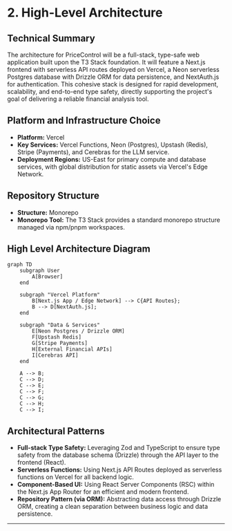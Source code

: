 # 2. High-Level Architecture

## Technical Summary
The architecture for PriceControl will be a full-stack, type-safe web application built upon the T3 Stack foundation. It will feature a Next.js frontend with serverless API routes deployed on Vercel, a Neon serverless Postgres database with Drizzle ORM for data persistence, and NextAuth.js for authentication. This cohesive stack is designed for rapid development, scalability, and end-to-end type safety, directly supporting the project's goal of delivering a reliable financial analysis tool.

## Platform and Infrastructure Choice
* **Platform:** Vercel
* **Key Services:** Vercel Functions, Neon (Postgres), Upstash (Redis), Stripe (Payments), and Cerebras for the LLM service.
* **Deployment Regions:** US-East for primary compute and database services, with global distribution for static assets via Vercel's Edge Network.

## Repository Structure
* **Structure:** Monorepo
* **Monorepo Tool:** The T3 Stack provides a standard monorepo structure managed via npm/pnpm workspaces.

## High Level Architecture Diagram
```mermaid
graph TD
    subgraph User
        A[Browser]
    end

    subgraph "Vercel Platform"
        B[Next.js App / Edge Network] --> C{API Routes};
        B --> D[NextAuth.js];
    end

    subgraph "Data & Services"
        E[Neon Postgres / Drizzle ORM]
        F[Upstash Redis]
        G[Stripe Payments]
        H[External Financial APIs]
        I[Cerebras API]
    end

    A --> B;
    C --> D;
    C --> E;
    C --> F;
    C --> G;
    C --> H;
    C --> I;
```

## Architectural Patterns
* **Full-stack Type Safety:** Leveraging Zod and TypeScript to ensure type safety from the database schema (Drizzle) through the API layer to the frontend (React).
* **Serverless Functions:** Using Next.js API Routes deployed as serverless functions on Vercel for all backend logic.
* **Component-Based UI:** Using React Server Components (RSC) within the Next.js App Router for an efficient and modern frontend.
* **Repository Pattern (via ORM):** Abstracting data access through Drizzle ORM, creating a clean separation between business logic and data persistence.

---
